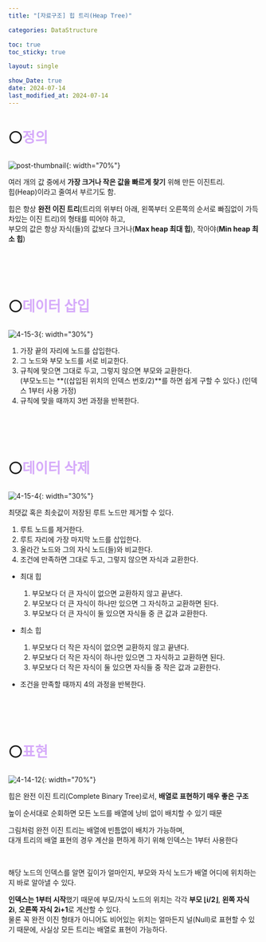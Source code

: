 ```yaml
---
title: "[자료구조] 힙 트리(Heap Tree)"

categories: DataStructure

toc: true
toc_sticky: true

layout: single

show_Date: true
date: 2024-07-14
last_modified_at: 2024-07-14
---
```




# ⚪<span style="color: #D6ABFA;">정의</span>

![post-thumbnail](../../assets/images/2024-07-14-HeapTree/image.png){: width="70%"}

여러 개의 값 중에서 **가장 크거나 작은 값을 빠르게 찾기** 위해 만든 이진트리.   
힙(Heap)이라고 줄여서 부르기도 함.



힙은 항상 **완전 이진 트리**(트리의 위부터 아래, 왼쪽부터 오른쪽의 순서로 빠짐없이 가득 차있는 이진 트리)의 형태를 띠어야 하고,   
부모의 값은 항상 자식(들)의 값보다 크거나(**Max heap 최대 힙**), 작아야(**Min heap 최소 힙**)

<br>

<br>

<br>

# ⚪<span style="color: #D6ABFA;">데이터 삽입</span>

![4-15-3](../../assets/images/2024-07-14-HeapTree/SafYl989j5w_VtFc5K7E6FKOyPKJIp5ZWIg8ZHincy4fI9yQbS3eAWnWqsb_YoL17Reh2Ef5K4tW-rRdkvBAmlztUcfPPgfFqlkih7KpmwwF9weLoQ9X06aaaMOb5Wlxicmnp3TCVpsahcARTJ1D6g.webp){: width="30%"}

1. 가장 끝의 자리에 노드를 삽입한다.
2. 그 노드와 부모 노드를 서로 비교한다.
3. 규칙에 맞으면 그대로 두고, 그렇지 않으면 부모와 교환한다.   
   (부모노드는 **((삽입된 위치의 인덱스 번호/2)**를 하면 쉽게 구할 수 있다.) (인덱스 1부터 사용 가정)
4. 규칙에 맞을 때까지 3번 과정을 반복한다.

<br>

<br>

<br>

# ⚪<span style="color: #D6ABFA;">데이터 삭제</span>

![4-15-4](../../assets/images/2024-07-14-HeapTree/76oxRQmGhyBf6zvRu-3jmiZ8uv77bm3s5Ws3doGmV3TT67A4Zwd2jWaVmcmoB0kdWty2D-S0-CFiexayhtRRnSOx4YnRoog_7akMPVig7HkjHlXpR-wDkjaaUX8C1O4sSJn4dPPlTdEfZ9Bb5iFHWQ.webp){: width="30%"}

최댓값 혹은 최솟값이 저장된 루트 노드만 제거할 수 있다.

1. 루트 노드를 제거한다.
2. 루트 자리에 가장 마지막 노드를 삽입한다.
3. 올라간 노드와 그의 자식 노드(들)와 비교한다.
4. 조건에 만족하면 그대로 두고, 그렇지 않으면 자식과 교환한다.

- 최대 힙
  1. 부모보다 더 큰 자식이 없으면 교환하지 않고 끝낸다.
  2. 부모보다 더 큰 자식이 하나만 있으면 그 자식하고 교환하면 된다.
  3. 부모보다 더 큰 자식이 둘 있으면 자식들 중 큰 값과 교환한다.

- 최소 힙
  1. 부모보다 더 작은 자식이 없으면 교환하지 않고 끝낸다.
  2. 부모보다 더 작은 자식이 하나만 있으면 그 자식하고 교환하면 된다.
  3. 부모보다 더 작은 자식이 둘 있으면 자식들 중 작은 값과 교환한다.
- 조건을 만족할 때까지 4의 과정을 반복한다.

<br>

<br>

<br>

# ⚪<span style="color: #D6ABFA;">표현</span>

![4-14-12](../../assets/images/2024-07-14-HeapTree/oL6uFyUueoR1xNeGYVPEsgjyfmptpTAoinueb9OLHayyfA0FOvv5_3CE8MeSCacrJ1kuKxg_2sNZI4Bd1mTZAvS_tpmz1BLrqaBwpeEtjjpIhWqe5zs8zQVGl-YAHPgAkTHqF8O0c5omp1ygS3xxfg.webp){: width="70%"}

힙은 완전 이진 트리(Complete Binary Tree)로서, **배열로 표현하기 매우 좋은 구조**

높이 순서대로 순회하면 모든 노드를 배열에 낭비 없이 배치할 수 있기 때문

그림처럼 완전 이진 트리는 배열에 빈틈없이 배치가 가능하며,   
대개 트리의 배열 표현의 경우 계산을 편하게 하기 위해 인덱스는 1부터 사용한다

<br>

해당 노드의 인덱스를 알면 깊이가 얼마인지, 부모와 자식 노드가 배열 어디에 위치하는지 바로 알아낼 수 있다. 

**인덱스는 1부터 시작**했기 때문에 부모/자식 노드의 위치는 각각 **부모 ⌊i/2⌋**, **왼쪽 자식 2i**, **오른쪽 자식 2i+1**로 계산할 수 있다.    
물론 꼭 완전 이진 형태가 아니어도 비어있는 위치는 얼마든지 널(Null)로 표현할 수 있기 때문에, 사실상 모든 트리는 배열로 표현이 가능하다.
